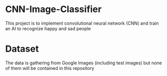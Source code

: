 # CNN-Image-Classifier
This project is to implement convolutional neural network (CNN) and train an AI to recognize happy and sad people

# Dataset
The data is gathering from Google Images (including test images) but none of them will be contained in this repository
